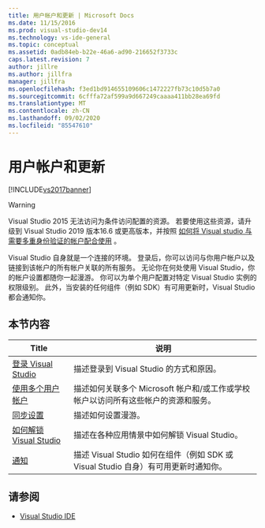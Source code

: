```yaml
---
title: 用户帐户和更新 | Microsoft Docs
ms.date: 11/15/2016
ms.prod: visual-studio-dev14
ms.technology: vs-ide-general
ms.topic: conceptual
ms.assetid: 0adb84eb-b22e-46a6-ad90-216652f3733c
caps.latest.revision: 7
author: jillre
ms.author: jillfra
manager: jillfra
ms.openlocfilehash: f3ed1bd914655109606c1472227fb73c10d5b7a0
ms.sourcegitcommit: 6cfffa72af599a9d667249caaaa411bb28ea69fd
ms.translationtype: MT
ms.contentlocale: zh-CN
ms.lasthandoff: 09/02/2020
ms.locfileid: "85547610"
---
```

# <a name="user-accounts-and-updates"></a>用户帐户和更新

[!INCLUDE[vs2017banner](../includes/vs2017banner.md)]

> [!WARNING]
> Visual Studio 2015 无法访问为条件访问配置的资源。 若要使用这些资源，请升级到 Visual Studio 2019 版本16.6 或更高版本，并按照 [如何将 Visual studio 与需要多重身份验证的帐户配合使用](../../ide/work-with-multi-factor-authentication.md) 。

Visual Studio 自身就是一个连接的环境。 登录后，你可以访问与你用户帐户以及链接到该帐户的所有帐户关联的所有服务。 无论你在何处使用 Visual Studio，你的帐户设置都随你一起漫游。 你可以为单个用户配置对特定 Visual Studio 实例的权限级别。 此外，当安装的任何组件（例如 SDK）有可用更新时，Visual Studio 都会通知你。

## <a name="in-this-section"></a>本节内容

|Title|说明|
|-|-|
|[登录 Visual Studio](../ide/signing-in-to-visual-studio.md)|描述登录到 Visual Studio 的方式和原因。|
|[使用多个用户帐户](../ide/work-with-multiple-user-accounts.md)|描述如何关联多个 Microsoft 帐户和/或工作或学校帐户以访问所有这些帐户的资源和服务。|
|[同步设置](../ide/synchronized-settings-in-visual-studio.md)|描述如何设置漫游。|
|[如何解锁 Visual Studio](../ide/how-to-unlock-visual-studio.md)|描述在各种应用情景中如何解锁 Visual Studio。|
|[通知](../ide/visual-studio-notifications.md)|描述 Visual Studio 如何在组件（例如 SDK 或 Visual Studio 自身）有可用更新时通知你。|

## <a name="see-also"></a>请参阅

- [Visual Studio IDE](../ide/visual-studio-ide.md)

